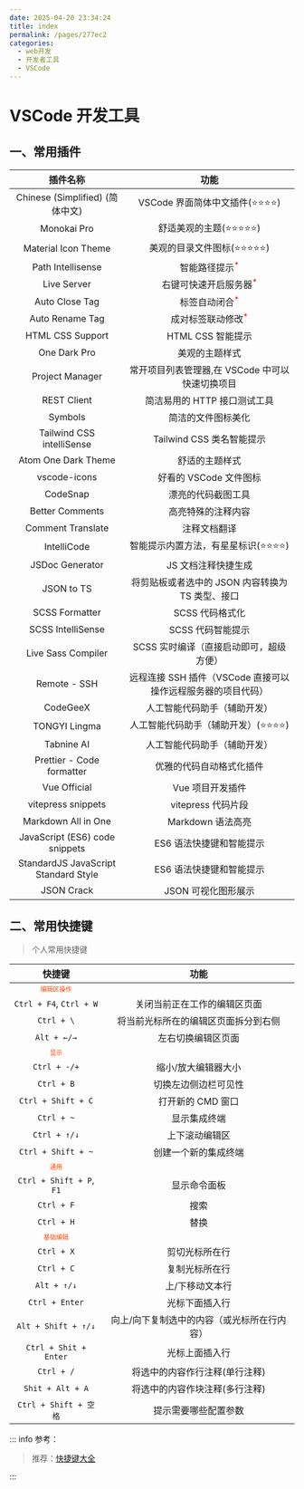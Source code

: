 ```yaml
---
date: 2025-04-20 23:34:24
title: index
permalink: /pages/277ec2
categories:
  - web开发
  - 开发者工具
  - VSCode
---
```


# VSCode 开发工具

## 一、常用插件

|               插件名称               |                             功能                             |
| :----------------------------------: | :----------------------------------------------------------: |
|   Chinese (Simplified) (简体中文)    |              VSCode 界面简体中文插件(⭐⭐⭐⭐)               |
|             Monokai Pro              |                  舒适美观的主题(⭐⭐⭐⭐⭐)                  |
|         Material Icon Theme          |                美观的目录文件图标(⭐⭐⭐⭐⭐)                |
|          Path Intellisense           |        智能路径提示<sup style="color: red;">\*</sup>         |
|             Live Server              |    右键可快速开启服务器<sup style="color: red;">\*</sup>     |
|            Auto Close Tag            |        标签自动闭合<sup style="color: red;">\*</sup>         |
|           Auto Rename Tag            |      成对标签联动修改<sup style="color: red;">\*</sup>       |
|           HTML CSS Support           |                      HTML CSS 智能提示                       |
|             One Dark Pro             |                        美观的主题样式                        |
|           Project Manager            |       常开项目列表管理器,在 VSCode 中可以快速切换项目        |
|             REST Client              |                 简洁易用的 HTTP 接口测试工具                 |
|               Symbols                |                      简洁的文件图标美化                      |
|      Tailwind CSS intelliSense       |                  Tailwind CSS 类名智能提示                   |
|         Atom One Dark Theme          |                        舒适的主题样式                        |
|             vscode-icons             |                    好看的 VSCode 文件图标                    |
|               CodeSnap               |                      漂亮的代码截图工具                      |
|           Better Comments            |                      高亮特殊的注释内容                      |
|          Comment Translate           |                         注释文档翻译                         |
|             IntelliCode              |            智能提示内置方法，有星星标识(⭐⭐⭐⭐)            |
|           JSDoc Generator            |                     JS 文档注释快捷生成                      |
|              JSON to TS              |       将剪贴板或者选中的 JSON 内容转换为 TS 类型、接口       |
|            SCSS Formatter            |                       SCSS 代码格式化                        |
|          SCSS IntelliSense           |                      SCSS 代码智能提示                       |
|          Live Sass Compiler          |           SCSS 实时编译（直接启动即可，超级方便）            |
|             Remote - SSH             | 远程连接 SSH 插件（VSCode 直接可以操作远程服务器的项目代码） |
|               CodeGeeX               |                 人工智能代码助手（辅助开发）                 |
|            TONGYI Lingma             |            人工智能代码助手（辅助开发）(⭐⭐⭐⭐)            |
|              Tabnine AI              |                 人工智能代码助手（辅助开发）                 |
|      Prettier - Code formatter       |                   优雅的代码自动格式化插件                   |
|             Vue Official             |                       Vue 项目开发插件                       |
|          vitepress snippets          |                      vitepress 代码片段                      |
|         Markdown All in One          |                      Markdown 语法高亮                       |
|    JavaScript (ES6) code snippets    |                   ES6 语法快捷键和智能提示                   |
| StandardJS JavaScript Standard Style |                   ES6 语法快捷键和智能提示                   |
|              JSON Crack              |                     JSON 可视化图形展示                      |

## 二、常用快捷键

> 个人常用快捷键

|                           快捷键                            |                    功能                     |
| :---------------------------------------------------------: | :-----------------------------------------: |
| <code style="color: orangered"><kbd>编辑区操作</kbd></code> |                                             |
|                   `Ctrl + F4`, `Ctrl + W`                   |        关闭当前正在工作的编辑区页面         |
|                         `Ctrl + \`                          |    将当前光标所在的编辑区页面拆分到右侧     |
|                         `Alt + ←/→`                         |             左右切换编辑区页面              |
|    <code style="color: orangered"><kbd>显示</kbd></code>    |                                             |
|                        `Ctrl + -/+`                         |             缩小/放大编辑器大小             |
|                         `Ctrl + B`                          |            切换左边侧边栏可见性             |
|                     `Ctrl + Shift + C`                      |              打开新的 CMD 窗口              |
|                         `Ctrl + ~`                          |                显示集成终端                 |
|                        `Ctrl + ↑/↓`                         |               上下滚动编辑区                |
|                     `Ctrl + Shift + ~`                      |            创建一个新的集成终端             |
|    <code style="color: orangered"><kbd>通用</kbd></code>    |                                             |
|                  `Ctrl + Shift + P`, `F1`                   |                显示命令面板                 |
|                         `Ctrl + F`                          |                    搜索                     |
|                         `Ctrl + H`                          |                    替换                     |
|  <code style="color: orangered"><kbd>基础编辑</kbd></code>  |                                             |
|                         `Ctrl + X`                          |               剪切光标所在行                |
|                         `Ctrl + C`                          |               复制光标所在行                |
|                         `Alt + ↑/↓`                         |               上/下移动文本行               |
|                       `Ctrl + Enter`                        |               光标下面插入行                |
|                     `Alt + Shift + ↑/↓`                     | 向上/向下复制选中的内容（或光标所在行内容） |
|                    `Ctrl + Shit + Enter`                    |               光标上面插入行                |
|                         `Ctrl + /`                          |       将选中的内容作行注释(单行注释)        |
|                      `Shit + Alt + A`                       |       将选中的内容作块注释(多行注释)        |
|                    `Ctrl + Shift + 空格`                    |            提示需要哪些配置参数             |

::: info 参考：

> 推荐：[快捷键大全](https://blog.csdn.net/Joe0217/article/details/80950477/)

:::
